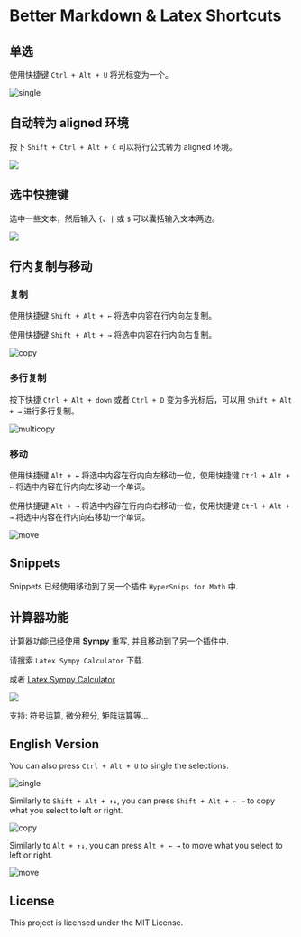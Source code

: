 # Better Markdown & Latex Shortcuts

## 单选

使用快捷键 `Ctrl + Alt + U` 将光标变为一个。

![single](https://picgo-1258602555.cos.ap-nanjing.myqcloud.com/undefinedU9d8f4514fcbc4aa585e4ec98d177b8fb4.jpg)

## 自动转为 aligned 环境

按下 `Shift + Ctrl + Alt + C` 可以将行公式转为 aligned 环境。

![](https://picgo-1258602555.cos.ap-nanjing.myqcloud.com/aligned.gif)

## 选中快捷键

选中一些文本，然后输入 `{`、`|` 或 `$` 可以囊括输入文本两边。

![](https://picgo-1258602555.cos.ap-nanjing.myqcloud.com/set.gif)

## 行内复制与移动

### 复制

使用快捷键 `Shift + Alt + ←` 将选中内容在行内向左复制。

使用快捷键 `Shift + Alt + →` 将选中内容在行内向右复制。

![copy](https://picgo-1258602555.cos.ap-nanjing.myqcloud.com/undefinedUd043e489d79745469b7cca5bf59a45d63.jpg)

### 多行复制

按下快捷 `Ctrl + Alt + down` 或者 `Ctrl + D` 变为多光标后，可以用 `Shift + Alt + →` 进行多行复制。

![multicopy](https://picgo-1258602555.cos.ap-nanjing.myqcloud.com/undefinedU8e2d3c2e81264cb4a52d9dd2bab65eb0z.jpg)

### 移动

使用快捷键 `Alt + ←` 将选中内容在行内向左移动一位，使用快捷键 `Ctrl + Alt + ←` 将选中内容在行内向左移动一个单词。

使用快捷键 `Alt + →` 将选中内容在行内向右移动一位，使用快捷键 `Ctrl + Alt + →` 将选中内容在行内向右移动一个单词。

![move](https://picgo-1258602555.cos.ap-nanjing.myqcloud.com/undefinedU03ce2e8b468c49d4b80f5399c2290ff72.jpg)

## Snippets

Snippets 已经使用移动到了另一个插件 `HyperSnips for Math` 中.

## 计算器功能

计算器功能已经使用 **Sympy** 重写, 并且移动到了另一个插件中.

请搜索 `Latex Sympy Calculator` 下载.

或者 [Latex Sympy Calculator](https://marketplace.visualstudio.com/items?itemName=OrangeX4.latex-sympy-calculator)


![](https://picgo-1258602555.cos.ap-nanjing.myqcloud.com/undefinedUd246889e25e84421a60a86435e693bfaJ.gif)

支持: 符号运算, 微分积分, 矩阵运算等...


## English Version

You can also press `Ctrl + Alt + U` to single the selections.

![single](https://picgo-1258602555.cos.ap-nanjing.myqcloud.com/undefinedU9d8f4514fcbc4aa585e4ec98d177b8fb4.jpg)

Similarly to `Shift + Alt + ↑↓`, you can press `Shift + Alt + ← →` to copy what you select to left or right.

![copy](https://picgo-1258602555.cos.ap-nanjing.myqcloud.com/undefinedUd043e489d79745469b7cca5bf59a45d63.jpg)

Similarly to `Alt + ↑↓`, you can press `Alt + ← →` to move what you select to left or right.

![move](https://picgo-1258602555.cos.ap-nanjing.myqcloud.com/undefinedU03ce2e8b468c49d4b80f5399c2290ff72.jpg)

## License
This project is licensed under the MIT License.
